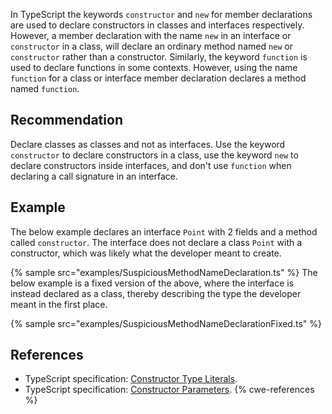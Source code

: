 In TypeScript the keywords `constructor` and `new` for member declarations are used to declare constructors in classes and interfaces respectively. However, a member declaration with the name `new` in an interface or `constructor` in a class, will declare an ordinary method named `new` or `constructor` rather than a constructor. Similarly, the keyword `function` is used to declare functions in some contexts. However, using the name `function` for a class or interface member declaration declares a method named `function`.


## Recommendation
Declare classes as classes and not as interfaces. Use the keyword `constructor` to declare constructors in a class, use the keyword `new` to declare constructors inside interfaces, and don't use `function` when declaring a call signature in an interface.


## Example
The below example declares an interface `Point` with 2 fields and a method called `constructor`. The interface does not declare a class `Point` with a constructor, which was likely what the developer meant to create.

{% sample src="examples/SuspiciousMethodNameDeclaration.ts" %}
The below example is a fixed version of the above, where the interface is instead declared as a class, thereby describing the type the developer meant in the first place.

{% sample src="examples/SuspiciousMethodNameDeclarationFixed.ts" %}

## References
* TypeScript specification: [Constructor Type Literals](https://github.com/microsoft/TypeScript/blob/30cb20434a6b117e007a4959b2a7c16489f86069/doc/spec-ARCHIVED.md#3.8.9).
* TypeScript specification: [Constructor Parameters](https://github.com/microsoft/TypeScript/blob/30cb20434a6b117e007a4959b2a7c16489f86069/doc/spec-ARCHIVED.md#8.3.1).
{% cwe-references %}
